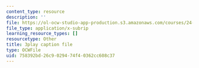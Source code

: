 ```yaml
---
content_type: resource
description: ''
file: https://ol-ocw-studio-app-production.s3.amazonaws.com/courses/24-908-creole-language-and-caribbean-identities-spring-2017/758392bd26c9029474f40362cc608c37_T8IjB94ka2g.srt
file_type: application/x-subrip
learning_resource_types: []
resourcetype: Other
title: 3play caption file
type: OCWFile
uid: 758392bd-26c9-0294-74f4-0362cc608c37
---
```

